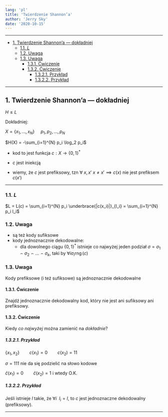 ```yaml
---
lang: 'pl'
title: 'Twierdzenie Shannon’a'
author: 'Jerry Sky'
date: '2020-10-15'
---
```


---

- [1. Twierdzenie Shannon’a — dokładniej](#1-twierdzenie-shannona--dokładniej)
    - [1.1. $L$](#11-l)
    - [1.2. Uwaga](#12-uwaga)
    - [1.3. Uwaga](#13-uwaga)
        - [1.3.1. Ćwiczenie](#131-ćwiczenie)
        - [1.3.2. Ćwiczenie](#132-ćwiczenie)
            - [1.3.2.1. Przykład](#1321-przykład)
            - [1.3.2.2. Przykład](#1322-przykład)

---

## 1. Twierdzenie Shannon’a — dokładniej

$H \le L$

Dokładniej:

$X = \{x_1, \dots, x_N\} ~~~~~ p_1, p_2, \dots, p_N$

$H(X) = -\sum_{i=1}^{N} p_i \log_2 p_i$

- kod to jest funkcja $c: X \to \{0,1\}^*$

- $c$ jest iniekcją

- wiemy, że $c$ jest prefiksowy, tzn $\forall~ x, x'~ x \neq x' \implies c(x) \text{ nie jest prefiksem } c(x')$

---

### 1.1. $L$

$L = L(c) = \sum_{i=1}^{N} p_i \underbrace{|c(x_i)|}_{l_i} = \sum_{i=1}^{N} p_i l_i$

### 1.2. Uwaga
- są też kody sufiksowe
- kody jednoznacznie dekodowalne:
    - dla dowolnego ciągu $\{0,1\}^*$ istnieje co najwyżej jeden podział $\sigma = \sigma_1 \frown \sigma_2 \frown \dots \frown \sigma_k$, taki by $\forall i \sigma_i \operatorname{rng}(c)$

### 1.3. Uwaga

Kody prefiksowe (i też sufiksowe) są jednoznacznie dekodowalne

#### 1.3.1. Ćwiczenie
Znajdź jednoznacznie dekodowalny kod, który nie jest ani sufiksowy ani prefiksowy.

#### 1.3.2. Ćwiczenie
Kiedy *co najwyżej* można zamienić na *dokładnie*?
##### 1.3.2.1. Przykład
$\{x_1, x_2\} \qquad c(x_1) = 0 \qquad c(x_2) = 11$


$\sigma = 111$ nie da się podzielić na słowo kodowe

$\hat{c}(x_1) = 0 \qquad \hat{c}(x_2) = 1$ i wtedy O.K.

##### 1.3.2.2. Przykład
Jeśli istnieje $l$ takie, że $\forall i \enspace l_i = l$, to $c$ jest jednoznaczne dekodowalny (prefiksowy).

---
